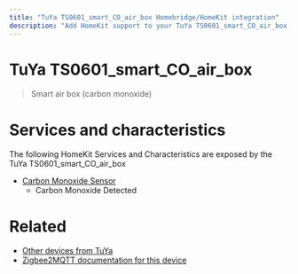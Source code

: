 ```yaml
---
title: "TuYa TS0601_smart_CO_air_box Homebridge/HomeKit integration"
description: "Add HomeKit support to your TuYa TS0601_smart_CO_air_box, using Homebridge, Zigbee2MQTT and homebridge-z2m."
---
```

<!---
This file has been GENERATED using src/docgen/docgen.ts
DO NOT EDIT THIS FILE MANUALLY!
-->
# TuYa TS0601_smart_CO_air_box
> Smart air box (carbon monoxide)


# Services and characteristics
The following HomeKit Services and Characteristics are exposed by
the TuYa TS0601_smart_CO_air_box

* [Carbon Monoxide Sensor](../../sensors.md)
  * Carbon Monoxide Detected


# Related
* [Other devices from TuYa](../index.md#tuya)
* [Zigbee2MQTT documentation for this device](https://www.zigbee2mqtt.io/devices/TS0601_smart_CO_air_box.html)